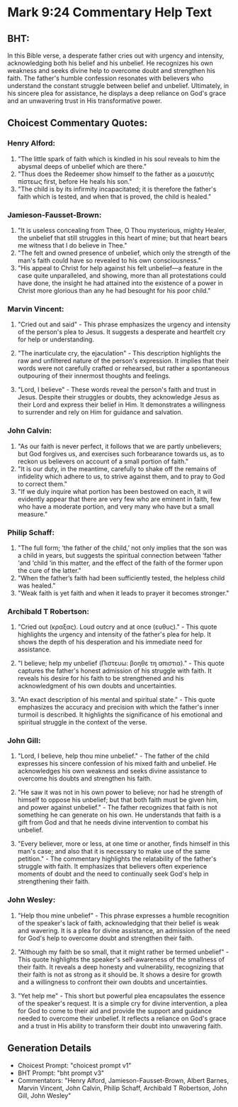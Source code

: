 # Mark 9:24 Commentary Help Text

## BHT:
In this Bible verse, a desperate father cries out with urgency and intensity, acknowledging both his belief and his unbelief. He recognizes his own weakness and seeks divine help to overcome doubt and strengthen his faith. The father's humble confession resonates with believers who understand the constant struggle between belief and unbelief. Ultimately, in his sincere plea for assistance, he displays a deep reliance on God's grace and an unwavering trust in His transformative power.

## Choicest Commentary Quotes:
### Henry Alford:
1. "The little spark of faith which is kindled in his soul reveals to him the abysmal deeps of unbelief which are there."
2. "Thus does the Redeemer show himself to the father as a μαιευτὴς πίστεως first, before He heals his son."
3. "The child is by its infirmity incapacitated; it is therefore the father's faith which is tested, and when that is proved, the child is healed."

### Jamieson-Fausset-Brown:
1. "It is useless concealing from Thee, O Thou mysterious, mighty Healer, the unbelief that still struggles in this heart of mine; but that heart bears me witness that I do believe in Thee."
2. "The felt and owned presence of unbelief, which only the strength of the man's faith could have so revealed to his own consciousness."
3. "His appeal to Christ for help against his felt unbelief—a feature in the case quite unparalleled, and showing, more than all protestations could have done, the insight he had attained into the existence of a power in Christ more glorious than any he had besought for his poor child."

### Marvin Vincent:
1. "Cried out and said" - This phrase emphasizes the urgency and intensity of the person's plea to Jesus. It suggests a desperate and heartfelt cry for help or understanding.

2. "The inarticulate cry, the ejaculation" - This description highlights the raw and unfiltered nature of the person's expression. It implies that their words were not carefully crafted or rehearsed, but rather a spontaneous outpouring of their innermost thoughts and feelings.

3. "Lord, I believe" - These words reveal the person's faith and trust in Jesus. Despite their struggles or doubts, they acknowledge Jesus as their Lord and express their belief in Him. It demonstrates a willingness to surrender and rely on Him for guidance and salvation.

### John Calvin:
1. "As our faith is never perfect, it follows that we are partly unbelievers; but God forgives us, and exercises such forbearance towards us, as to reckon us believers on account of a small portion of faith."
2. "It is our duty, in the meantime, carefully to shake off the remains of infidelity which adhere to us, to strive against them, and to pray to God to correct them."
3. "If we duly inquire what portion has been bestowed on each, it will evidently appear that there are very few who are eminent in faith, few who have a moderate portion, and very many who have but a small measure."

### Philip Schaff:
1. "The full form; ‘the father of the child,’ not only implies that the son was a child in years, but suggests the spiritual connection between ‘father ‘and ‘child ‘in this matter, and the effect of the faith of the former upon the cure of the latter."
2. "When the father’s faith had been sufficiently tested, the helpless child was healed."
3. "Weak faith is yet faith and when it leads to prayer it becomes stronger."

### Archibald T Robertson:
1. "Cried out (κραξας). Loud outcry and at once (ευθυς)." - This quote highlights the urgency and intensity of the father's plea for help. It shows the depth of his desperation and his immediate need for assistance.

2. "I believe; help my unbelief (Πιστευω: βοηθε τη απιστια)." - This quote captures the father's honest admission of his struggle with faith. It reveals his desire for his faith to be strengthened and his acknowledgment of his own doubts and uncertainties.

3. "An exact description of his mental and spiritual state." - This quote emphasizes the accuracy and precision with which the father's inner turmoil is described. It highlights the significance of his emotional and spiritual struggle in the context of the verse.

### John Gill:
1. "Lord, I believe, help thou mine unbelief." - The father of the child expresses his sincere confession of his mixed faith and unbelief. He acknowledges his own weakness and seeks divine assistance to overcome his doubts and strengthen his faith.

2. "He saw it was not in his own power to believe; nor had he strength of himself to oppose his unbelief; but that both faith must be given him, and power against unbelief." - The father recognizes that faith is not something he can generate on his own. He understands that faith is a gift from God and that he needs divine intervention to combat his unbelief.

3. "Every believer, more or less, at one time or another, finds himself in this man's case; and also that it is necessary to make use of the same petition." - The commentary highlights the relatability of the father's struggle with faith. It emphasizes that believers often experience moments of doubt and the need to continually seek God's help in strengthening their faith.

### John Wesley:
1. "Help thou mine unbelief" - This phrase expresses a humble recognition of the speaker's lack of faith, acknowledging that their belief is weak and wavering. It is a plea for divine assistance, an admission of the need for God's help to overcome doubt and strengthen their faith.

2. "Although my faith be so small, that it might rather be termed unbelief" - This quote highlights the speaker's self-awareness of the smallness of their faith. It reveals a deep honesty and vulnerability, recognizing that their faith is not as strong as it should be. It shows a desire for growth and a willingness to confront their own doubts and uncertainties.

3. "Yet help me" - This short but powerful plea encapsulates the essence of the speaker's request. It is a simple cry for divine intervention, a plea for God to come to their aid and provide the support and guidance needed to overcome their unbelief. It reflects a reliance on God's grace and a trust in His ability to transform their doubt into unwavering faith.


## Generation Details
- Choicest Prompt: "choicest prompt v1"
- BHT Prompt: "bht prompt v3"
- Commentators: "Henry Alford, Jamieson-Fausset-Brown, Albert Barnes, Marvin Vincent, John Calvin, Philip Schaff, Archibald T Robertson, John Gill, John Wesley"
